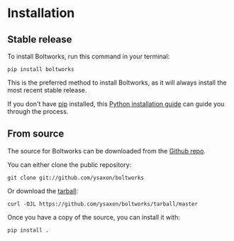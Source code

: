# Installation

## Stable release

To install Boltworks, run this command in your
terminal:

``` console
pip install boltworks
```

This is the preferred method to install Boltworks, as it will always install the most recent stable release.

If you don't have [pip][] installed, this [Python installation guide][]
can guide you through the process.

## From source

The source for Boltworks can be downloaded from
the [Github repo][].

You can either clone the public repository:

``` console
git clone git://github.com/ysaxon/boltworks
```

Or download the [tarball][]:

``` console
curl -OJL https://github.com/ysaxon/boltworks/tarball/master
```

Once you have a copy of the source, you can install it with:

``` console
pip install .
```

  [pip]: https://pip.pypa.io
  [Python installation guide]: http://docs.python-guide.org/en/latest/starting/installation/
  [Github repo]: https://github.com/%7B%7B%20cookiecutter.github_username%20%7D%7D/%7B%7B%20cookiecutter.project_slug%20%7D%7D
  [tarball]: https://github.com/%7B%7B%20cookiecutter.github_username%20%7D%7D/%7B%7B%20cookiecutter.project_slug%20%7D%7D/tarball/master
